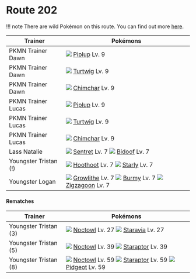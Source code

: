 # Route 202

!!! note
    There are wild Pokémon on this route. You can find out more [here](/wild_pokemon/route_202/).


Trainer                    | Pokémons
---                        | ---
PKMN Trainer Dawn          | ![][393]  [Piplup] Lv. 9
PKMN Trainer Dawn          | ![][387]  [Turtwig] Lv. 9
PKMN Trainer Dawn          | ![][390]  [Chimchar] Lv. 9
PKMN Trainer Lucas         | ![][393]  [Piplup] Lv. 9
PKMN Trainer Lucas         | ![][387]  [Turtwig] Lv. 9
PKMN Trainer Lucas         | ![][390]  [Chimchar] Lv. 9
Lass Natalie               | ![][161]  [Sentret] Lv. 7  ![][399]  [Bidoof] Lv. 7
Youngster Tristan (!)      | ![][163]  [Hoothoot] Lv. 7  ![][396]  [Starly] Lv. 7
Youngster Logan            | ![][058]  [Growlithe] Lv. 7  ![][412]  [Burmy] Lv. 7  ![][263]  [Zigzagoon] Lv. 7

#### Rematches

Trainer                    | Pokémons
---                        | ---
Youngster Tristan (3)      | ![][164]  [Noctowl] Lv. 27  ![][397]  [Staravia] Lv. 27
Youngster Tristan (5)      | ![][164]  [Noctowl] Lv. 39  ![][398]  [Staraptor] Lv. 39
Youngster Tristan (8)      | ![][164]  [Noctowl] Lv. 59  ![][398]  [Staraptor] Lv. 59  ![][018]  [Pidgeot] Lv. 59


[Pidgeot]: /pokemon_changes/018/
[Growlithe]: /pokemon_changes/058/
[Sentret]: /pokemon_changes/161/
[Hoothoot]: /pokemon_changes/163/
[Noctowl]: /pokemon_changes/164/
[Zigzagoon]: /pokemon_changes/263/
[Turtwig]: /pokemon_changes/387/
[Chimchar]: /pokemon_changes/390/
[Piplup]: /pokemon_changes/393/
[Starly]: /pokemon_changes/396/
[Staravia]: /pokemon_changes/397/
[Staraptor]: /pokemon_changes/398/
[Bidoof]: /pokemon_changes/399/
[Burmy]: /pokemon_changes/412/
[018]: /img/pokemon/018.png
[058]: /img/pokemon/058.png
[161]: /img/pokemon/161.png
[163]: /img/pokemon/163.png
[164]: /img/pokemon/164.png
[263]: /img/pokemon/263.png
[387]: /img/pokemon/387.png
[390]: /img/pokemon/390.png
[393]: /img/pokemon/393.png
[396]: /img/pokemon/396.png
[397]: /img/pokemon/397.png
[398]: /img/pokemon/398.png
[399]: /img/pokemon/399.png
[412]: /img/pokemon/412.png
